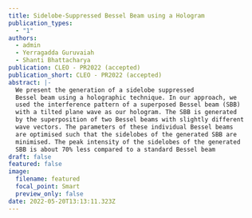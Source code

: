 ```yaml
---
title: Sidelobe-Suppressed Bessel Beam using a Hologram
publication_types:
  - "1"
authors:
  - admin
  - Yerragadda Guruvaiah
  - Shanti Bhattacharya
publication: CLEO - PR2022 (accepted)
publication_short: CLEO - PR2022 (accepted)
abstract: |-
  We present the generation of a sidelobe suppressed
  Bessel beam using a holographic technique. In our approach, we
  used the interference pattern of a superposed Bessel beam (SBB)
  with a tilted plane wave as our hologram. The SBB is generated
  by the superposition of two Bessel beams with slightly different
  wave vectors. The parameters of these individual Bessel beams
  are optimised such that the sidelobes of the generated SBB are
  minimised. The peak intensity of the sidelobes of the generated
  SBB is about 70% less compared to a standard Bessel beam
draft: false
featured: false
image:
  filename: featured
  focal_point: Smart
  preview_only: false
date: 2022-05-20T13:13:11.323Z
---
```

